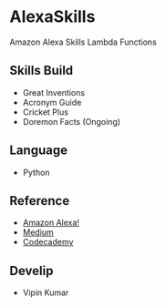 
# AlexaSkills
Amazon Alexa Skills Lambda Functions

## Skills Build
- Great Inventions
- Acronym Guide
- Cricket Plus 
- Doremon Facts (Ongoing) 

## Language
- Python

## Reference
- [Amazon Alexa!](alexa.amazon.com)
- [Medium](www.medium.com)
- [Codecademy](www.codecademy.com)

## Develip
- Vipin Kumar 


